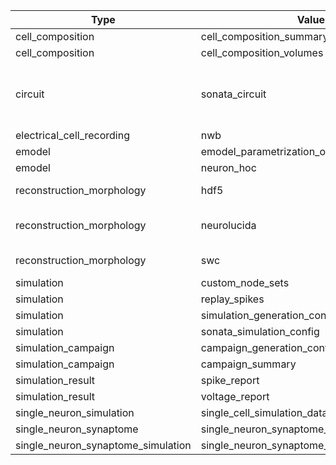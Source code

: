 | Type                                  | Value                                             | Content-Type       | Suffix          | Description                                                                  |
| ----------------------------------    | ------------------------------------------------- | ------------       | ------          | ---------------------------------------------------------------------------  |
| cell\_composition                     | cell\_composition\_summary                        |                    |                 |                                                                              |
| cell\_composition                     | cell\_composition\_volumes                        |                    |                 |                                                                              |
| circuit                               | sonata\_circuit                                   | N/A                | N/A (directory) | SONATA circuit, but have a circuit\_config.json in the root of the directory |
| electrical\_cell\_recording           | nwb                                               |                    |                 |                                                                              |
| emodel                                | emodel\_parametrization\_optimization\_output     |                    |                 |                                                                              |
| emodel                                | neuron\_hoc                                       |                    |                 |                                                                              |
| reconstruction\_morphology            | hdf5                                              | application/x-hdf5 | .h5             | Morphology in HDF5 format                                                    |
| reconstruction\_morphology            | neurolucida                                       | application/asc    | .asc            | Morphology in Neurolucida ASCII format                                       |
| reconstruction\_morphology            | swc                                               | application/swc    | .swc            | Morphology in SWC format                                                     |
| simulation                            | custom\_node\_sets                                |                    |                 |                                                                              |
| simulation                            | replay\_spikes                                    |                    |                 |                                                                              |
| simulation                            | simulation\_generation\_config                    |                    |                 |                                                                              |
| simulation                            | sonata\_simulation\_config                        |                    |                 |                                                                              |
| simulation\_campaign                  | campaign\_generation\_config                      |                    |                 |                                                                              |
| simulation\_campaign                  | campaign\_summary                                 |                    |                 |                                                                              |
| simulation\_result                    | spike\_report                                     |                    |                 |                                                                              |
| simulation\_result                    | voltage\_report                                   |                    |                 |                                                                              |
| single\_neuron\_simulation            | single\_cell\_simulation\_data                    |                    |                 |                                                                              |
| single\_neuron\_synaptome             | single\_neuron\_synaptome\_config                 |                    |                 |                                                                              |
| single\_neuron\_synaptome\_simulation | single\_neuron\_synaptome\_simulation\_io\_result |                    |                 |                                                                              |
